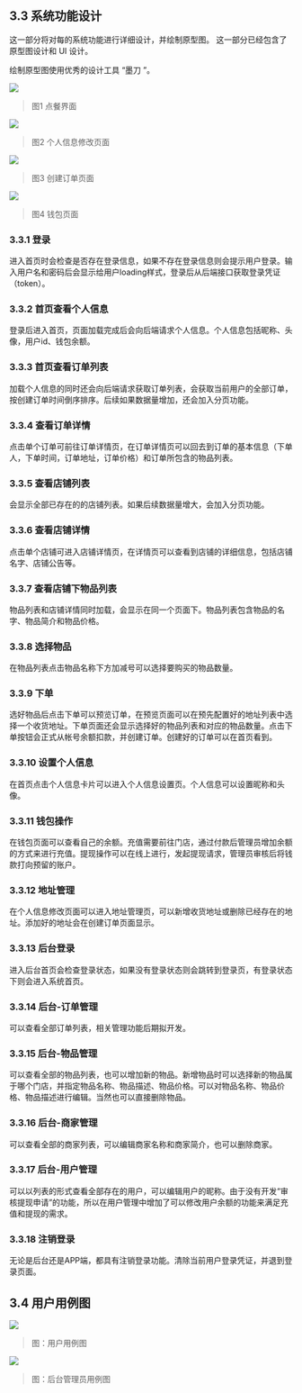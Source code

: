 ## 3.3 系统功能设计

这一部分将对每的系统功能进行详细设计，并绘制原型图。 这一部分已经包含了原型图设计和 UI 设计。

绘制原型图使用优秀的设计工具 “墨刀 ”。

![](../img/1.png)

> 图1 点餐界面

![](../img/2.png)

> 图2 个人信息修改页面

![](../img/3.png)

> 图3 创建订单页面

![](../img/4.png)

> 图4 钱包页面

### 3.3.1 登录

进入首页时会检查是否存在登录信息，如果不存在登录信息则会提示用户登录。输入用户名和密码后会显示给用户loading样式，登录后从后端接口获取登录凭证（token）。

### 3.3.2 首页查看个人信息

登录后进入首页，页面加载完成后会向后端请求个人信息。个人信息包括昵称、头像，用户id、钱包余额。

### 3.3.3 首页查看订单列表

加载个人信息的同时还会向后端请求获取订单列表，会获取当前用户的全部订单，按创建订单时间倒序排序。后续如果数据量增加，还会加入分页功能。

### 3.3.4 查看订单详情

点击单个订单可前往订单详情页，在订单详情页可以回去到订单的基本信息（下单人，下单时间，订单地址，订单价格）和订单所包含的物品列表。

### 3.3.5 查看店铺列表

会显示全部已存在的的店铺列表。如果后续数据量增大，会加入分页功能。

### 3.3.6 查看店铺详情

点击单个店铺可进入店铺详情页，在详情页可以查看到店铺的详细信息，包括店铺名字、店铺公告等。

### 3.3.7 查看店铺下物品列表

物品列表和店铺详情同时加载，会显示在同一个页面下。物品列表包含物品的名字、物品简介和物品价格。

### 3.3.8 选择物品

在物品列表点击物品名称下方加减号可以选择要购买的物品数量。

### 3.3.9  下单

选好物品后点击下单可以预览订单，在预览页面可以在预先配置好的地址列表中选择一个收货地址。下单页面还会显示选择好的物品列表和对应的物品数量。点击下单按钮会正式从帐号余额扣款，并创建订单。创建好的订单可以在首页看到。

### 3.3.10 设置个人信息

在首页点击个人信息卡片可以进入个人信息设置页。个人信息可以设置昵称和头像。

### 3.3.11 钱包操作

在钱包页面可以查看自己的余额。充值需要前往门店，通过付款后管理员增加余额的方式来进行充值。提现操作可以在线上进行，发起提现请求，管理员审核后将钱款打向预留的账户。

### 3.3.12 地址管理

在个人信息修改页面可以进入地址管理页，可以新增收货地址或删除已经存在的地址。添加好的地址会在创建订单页面显示。

### 3.3.13 后台登录

进入后台首页会检查登录状态，如果没有登录状态则会跳转到登录页，有登录状态下则会进入系统首页。

### 3.3.14 后台-订单管理

可以查看全部订单列表，相关管理功能后期拟开发。

### 3.3.15 后台-物品管理

可以查看全部的物品列表，也可以增加新的物品。新增物品时可以选择新的物品属于哪个门店，并指定物品名称、物品描述、物品价格。可以对物品名称、物品价格、物品描述进行编辑。当然也可以直接删除物品。

### 3.3.16 后台-商家管理

可以查看全部的商家列表，可以编辑商家名称和商家简介，也可以删除商家。

### 3.3.17 后台-用户管理

可以以列表的形式查看全部存在的用户，可以编辑用户的昵称。由于没有开发“审核提现申请”的功能，所以在用户管理中增加了可以修改用户余额的功能来满足充值和提现的需求。

### 3.3.18 注销登录

无论是后台还是APP端，都具有注销登录功能。清除当前用户登录凭证，并退到登录页面。

## 3.4 用户用例图

![](../img/visio1.png)

> 图：用户用例图



![](../img/visio2.png)

> 图：后台管理员用例图